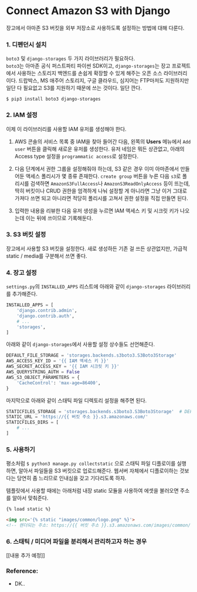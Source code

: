 # Connect Amazon S3 with Django

장고에서 아마존 S3 버킷을 외부 저장소로 사용하도록 설정하는 방법에 대해 다룬다.

### 1. 디펜던시 설치

`boto3` 및 `django-storages` 두 가지 라이브러리가 필요하다.  
`boto3`는 아마존 공식 퍼스트파티 파이썬 SDK이고, `django-storages`는 장고 프로젝트에서 사용하는 스토리지 백엔드를 손쉽게 확장할 수 있게 해주는 오픈 소스 라이브러리이다. 드랍박스, MS 애주어 스토리지, 구글 클라우드, 심지어는 FTP마저도 지원하지만 일단 다 필요없고 S3를 지원하기 때문에 쓰는 것이다. 일단 깐다.

```
$ pip3 install boto3 django-storages
```


### 2. IAM 설정

이제 이 라이브러리를 사용할 IAM 유저를 생성해야 한다.

1. AWS 콘솔의 서비스 목록 중 IAM을 찾아 들어간 다음, 왼쪽의 **Users** 메뉴에서 `Add user` 버튼을 클릭해 새로운 유저를 생성한다. 유저 네임은 뭐든 상관없고, 아래의 Access type 설정을 `programmatic access`로 설정한다.

2. 다음 단계에서 권한 그룹을 설정해줘야 하는데, S3 같은 경우 이미 아마존에서 만들어둔 액세스 폴리시가 몇 종류 존재한다. `create group` 버튼을 누른 다음 `s3`로 폴리시를 검색하면 `AmazonS3FullAccess`나 `AmazonS3ReadOnlyAccess` 등이 뜨는데, 딱히 버킷이나 CRUD 권한을 엄격하게 나눠 설정할 게 아니라면 그냥 이거 그대로 가져다 쓰면 되고 아니라면 적당히 폴리시를 고쳐서 권한 설정을 직접 만들면 된다.

3. 입력한 내용을 리뷰한 다음 유저 생성을 누르면 IAM 액세스 키 및 시크릿 키가 나오는데 이는 뒤에 쓰이므로 기록해둔다.


### 3. S3 버킷 설정

장고에서 사용할 S3 버킷을 설정한다. 새로 생성하든 기존 걸 쓰든 상관없지만, 가급적 static / media를 구분해서 쓰면 좋다.


### 4. 장고 설정

`settings.py`의 `INSTALLED_APPS` 리스트에 아래와 같이 `django-storages` 라이브러리를 추가해준다.

```python
INSTALLED_APPS = [
    'django.contrib.admin',
    'django.contrib.auth',
    # ...
    'storages',
]
```

아래와 같이 `django-storages`에서 사용할 설정 상수들도 선언해준다.

```python
DEFAULT_FILE_STORAGE = 'storages.backends.s3boto3.S3Boto3Storage'
AWS_ACCESS_KEY_ID = '{{ IAM 액세스 키 }}'
AWS_SECRET_ACCESS_KEY = '{{ IAM 시크릿 키 }}'
AWS_QUERYSTRING_AUTH = False
AWS_S3_OBJECT_PARAMETERS = {
    'CacheControl': 'max-age=86400',
}
```

마지막으로 아래와 같이 스태틱 파일 디렉토리 설정을 해주면 된다.

```python
STATICFILES_STORAGE = 'storages.backends.s3boto3.S3Boto3Storage'  # DEFAULT_FILE_STORAGE 를 설정했다면 필수는 아님
STATIC_URL = 'https://{{ 버킷 주소 }}.s3.amazonaws.com/'
STATICFILES_DIRS = [
    # ...
]
```


### 5. 사용하기

평소처럼 `$ python3 manage.py collectstatic` 으로 스태틱 파일 디플로이를 실행하면, 알아서 파일들을 S3 버킷으로 업로드해준다. 웹서버 자체에서 디플로이하는 것보다는 당연히 좀 느리므로 인내심을 갖고 기다리도록 하자.

템플릿에서 사용할 때에는 아래처럼 내장 static 모듈을 사용하여 에셋을 불러오면 주소를 알아서 맞춰준다.

```html
{% load static %}

<img src='{% static "images/common/logo.png" %}'>
<!-- 렌더되는 주소: https://{{ 버킷 주소 }}.s3.amazonaws.com/images/common/logo.png -->
```


### 6. 스태틱 / 미디어 파일을 분리해서 관리하고자 하는 경우

[[내용 추가 예정]]

### Reference:

 * DK..
